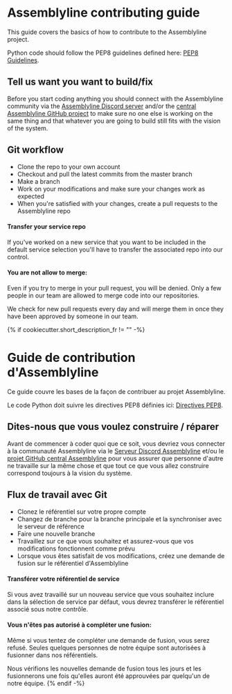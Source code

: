 # Assemblyline contributing guide

This guide covers the basics of how to contribute to the Assemblyline project.

Python code should follow the PEP8 guidelines defined here:
[PEP8 Guidelines](https://www.python.org/dev/peps/pep-0008/).

## Tell us want you want to build/fix

Before you start coding anything you should connect with the Assemblyline community via the
[Assemblyline Discord server](https://discord.gg/GUAy9wErNu) and/or the
[central Assemblyline GitHub project](https://github.com/CybercentreCanada/assemblyline/issues) to make sure no one
else is working on the same thing and that whatever you are going to build still fits with the vision of the system.

## Git workflow

- Clone the repo to your own account
- Checkout and pull the latest commits from the master branch
- Make a branch
- Work on your modifications and make sure your changes work as expected
- When you're satisfied with your changes, create a pull requests to the Assemblyline repo

#### Transfer your service repo

If you've worked on a new service that you want to be included in the default service selection you'll have to transfer
the associated repo into our control.

#### You are not allow to merge:

Even if you try to merge in your pull request, you will be denied. Only a few people in our team are allowed to merge
code into our repositories.

We check for new pull requests every day and will merge them in once they have been approved by someone in our team.

{% if cookiecutter.short_description_fr != "" -%}

# Guide de contribution d'Assemblyline

Ce guide couvre les bases de la façon de contribuer au projet Assemblyline.

Le code Python doit suivre les directives PEP8 définies ici:
[Directives PEP8](https://www.python.org/dev/peps/pep-0008/).

## Dites-nous que vous voulez construire / réparer

Avant de commencer à coder quoi que ce soit, vous devriez vous connecter à la communauté Assemblyline via le
[Serveur Discord Assemblyline](https://discord.gg/GUAy9wErNu) et/ou le
[projet GitHub central Assemblyline](https://github.com/CybercentreCanada/assemblyline/issues) pour vous assurer que
personne d'autre ne travaille sur la même chose et que tout ce que vous allez construire correspond toujours à la vision
du système.

## Flux de travail avec Git

- Clonez le référentiel sur votre propre compte
- Changez de branche pour la branche principale et la synchroniser avec le serveur de référence
- Faire une nouvelle branche
- Travaillez sur ce que vous souhaitez et assurez-vous que vos modifications fonctionnent comme prévu
- Lorsque vous êtes satisfait de vos modifications, créez une demande de fusion sur le référentiel d'Assemblyline

#### Transférer votre référentiel de service

Si vous avez travaillé sur un nouveau service que vous souhaitez inclure dans la sélection de service par défaut, vous
devrez transférer le référentiel associé sous notre contrôle.

#### Vous n'êtes pas autorisé à compléter une fusion:

Même si vous tentez de compléter une demande de fusion, vous serez refusé. Seules quelques personnes de notre équipe
sont autorisées à fusionner dans nos référentiels.

Nous vérifions les nouvelles demande de fusion tous les jours et les fusionnerons une fois qu'elles auront été approuvées
par quelqu'un de notre équipe.
{% endif -%}
